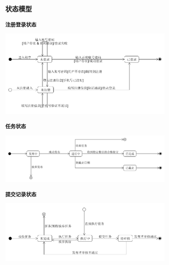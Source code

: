 ## 状态模型

### 注册登录状态

<img src="./注册登录生命周期.png"/>

### 任务状态

<img src="./任务生命周期.png"/>

### 提交记录状态

<img src="提交生命周期.png"/>

